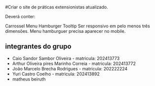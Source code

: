 #Criar o site de práticas extensionistas atualizado.

Deverá conter:

Carrossel
Menu Hamburger
Tooltip
Ser responsivo em pelo menos três dimensões. Menu hamburguer precisa aparecer no mobile.

## integrantes do grupo
- Caio Sandor Sambor Oliveira - matricula: 202413773
- Arthur Oliveira pires Marinho Correia - matricula: 202413772
- João Marcelo Brecha Rodrigues - matricula: 202222224
- Yuri Castro Coelho - matricula: 202413892
- matheus beiruth 
